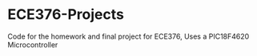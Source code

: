 # ECE376-Projects
Code for the homework and final project for ECE376, Uses a PIC18F4620 Microcontroller
